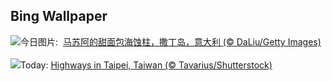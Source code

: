 ## Bing Wallpaper
![](https://www.bing.com/th?id=OHR.PandiZucchero_ZH-CN9833521922_UHD.jpg&w=1000)今日图片: &nbsp;[马苏阿的甜面包海蚀柱，撒丁岛，意大利 (© DaLiu/Getty Images)](https://www.bing.com/th?id=OHR.PandiZucchero_ZH-CN9833521922_UHD.jpg)
<br><br/>
![](https://www.bing.com/th?id=OHR.InfinityTaipei_EN-US3008697284_UHD.jpg&w=1000)Today: [Highways in Taipei, Taiwan (© Tavarius/Shutterstock)](https://www.bing.com/th?id=OHR.InfinityTaipei_EN-US3008697284_UHD.jpg)
<br><br/>
